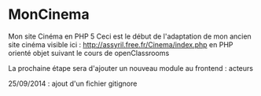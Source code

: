MonCinema
=========

Mon site Cinéma en PHP 5
Ceci est le début de l'adaptation de mon ancien site cinéma visible ici : http://assyril.free.fr/Cinema/index.php
en PHP orienté objet suivant le cours de openClassrooms

La prochaine étape sera d'ajouter un nouveau module au frontend : acteurs

25/09/2014 : ajout d'un fichier gitignore